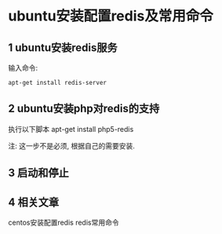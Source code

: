 ubuntu安装配置redis及常用命令
===

1 ubuntu安装redis服务
---

输入命令:

	apt-get install redis-server
	
2 ubuntu安装php对redis的支持
---
执行以下脚本
	apt-get install php5-redis
	
注:
	这一步不是必须, 根据自己的需要安装.
	
3 启动和停止
---

4 相关文章
---
centos安装配置redis
redis常用命令